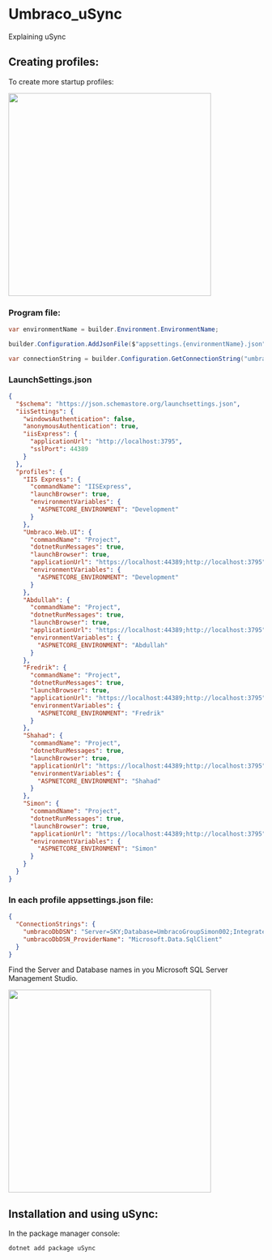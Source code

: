 # Umbraco_uSync
Explaining uSync

## Creating profiles:

To create more startup profiles:

<img src="https://github.com/user-attachments/assets/d60fadc5-e326-4d4f-ba0d-a3d4a7bc5529" height="400">





### Program file:

```csharp
var environmentName = builder.Environment.EnvironmentName;

builder.Configuration.AddJsonFile($"appsettings.{environmentName}.json", optional: true, reloadOnChange: true);

var connectionString = builder.Configuration.GetConnectionString("umbracoDbDSN");
```

### LaunchSettings.json

```json
{
  "$schema": "https://json.schemastore.org/launchsettings.json",
  "iisSettings": {
    "windowsAuthentication": false,
    "anonymousAuthentication": true,
    "iisExpress": {
      "applicationUrl": "http://localhost:3795",
      "sslPort": 44389
    }
  },
  "profiles": {
    "IIS Express": {
      "commandName": "IISExpress",
      "launchBrowser": true,
      "environmentVariables": {
        "ASPNETCORE_ENVIRONMENT": "Development"
      }
    },
    "Umbraco.Web.UI": {
      "commandName": "Project",
      "dotnetRunMessages": true,
      "launchBrowser": true,
      "applicationUrl": "https://localhost:44389;http://localhost:3795",
      "environmentVariables": {
        "ASPNETCORE_ENVIRONMENT": "Development"
      }
    },
    "Abdullah": {
      "commandName": "Project",
      "dotnetRunMessages": true,
      "launchBrowser": true,
      "applicationUrl": "https://localhost:44389;http://localhost:3795",
      "environmentVariables": {
        "ASPNETCORE_ENVIRONMENT": "Abdullah"
      }
    },
    "Fredrik": {
      "commandName": "Project",
      "dotnetRunMessages": true,
      "launchBrowser": true,
      "applicationUrl": "https://localhost:44389;http://localhost:3795",
      "environmentVariables": {
        "ASPNETCORE_ENVIRONMENT": "Fredrik"
      }
    },
    "Shahad": {
      "commandName": "Project",
      "dotnetRunMessages": true,
      "launchBrowser": true,
      "applicationUrl": "https://localhost:44389;http://localhost:3795",
      "environmentVariables": {
        "ASPNETCORE_ENVIRONMENT": "Shahad"
      }
    },
    "Simon": {
      "commandName": "Project",
      "dotnetRunMessages": true,
      "launchBrowser": true,
      "applicationUrl": "https://localhost:44389;http://localhost:3795",
      "environmentVariables": {
        "ASPNETCORE_ENVIRONMENT": "Simon"
      }
    }
  }
}

```

### In each profile appsettings.json file:

```json
{
  "ConnectionStrings": {
    "umbracoDbDSN": "Server=SKY;Database=UmbracoGroupSimon002;Integrated Security=true;TrustServerCertificate=true;",
    "umbracoDbDSN_ProviderName": "Microsoft.Data.SqlClient"
  }
}
```

Find the Server and Database names in you Microsoft SQL Server Management Studio.

<img src="https://github.com/user-attachments/assets/eef2827c-6a16-4eab-8048-7b9027582943" width="400">




## Installation and using uSync:

In the package manager console:

```bash
dotnet add package uSync
```
